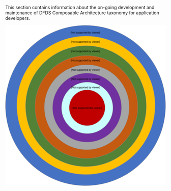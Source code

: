 This section contains information about the on-going development and maintenance of DFDS Composable Architecture taxonomy for application developers.

![alt text](https://github.com/dfds/cag/blob/master/docs/images/Composable_Architecture_Guidelines_Taxonomy.svg "Taxonomy - CAG")